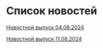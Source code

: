 # Список новостей

[Новостной выпуск 04.08.2024](./4thAugust24.md) 

[Новостной выпуск 11.08.2024](./11thAugust24.md)